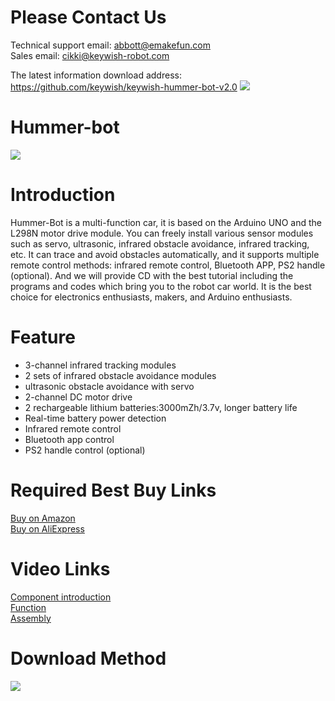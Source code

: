 # Please Contact Us
Technical support email: abbott@emakefun.com</br>
Sales email: cikki@keywish-robot.com</br>

The latest information download address: https://github.com/keywish/keywish-hummer-bot-v2.0
![](https://github.com/keywish/keywish-hummer-bot-v2.0)
# Hummer-bot 
![](https://github.com/keywish/keywish-hummer-bot-v2.0/blob/master/hummer_bot2.0.jpg)

# Introduction
Hummer-Bot is a multi-function car, it is based on the Arduino UNO and the L298N motor drive module. You can freely install various sensor modules such as servo, ultrasonic, infrared obstacle avoidance, infrared tracking, etc. It can trace and avoid obstacles automatically, and it supports multiple remote control methods: infrared remote control, Bluetooth APP, PS2 handle (optional). And we will provide CD with the best tutorial including the programs and codes which bring you to the robot car world. It is the best choice for electronics enthusiasts, makers, and Arduino enthusiasts.
# Feature
* 3-channel infrared tracking modules </br>
* 2 sets of infrared obstacle avoidance modules </br>
* ultrasonic obstacle avoidance with servo </br>
* 2-channel DC motor drive </br>
* 2 rechargeable lithium batteries:3000mZh/3.7v, longer battery life </br>
* Real-time battery power detection </br>
* Infrared remote control </br>
* Bluetooth app control </br>
* PS2 handle control (optional) </br>

# Required Best Buy Links
[Buy on Amazon]( https://www.amazon.com/dp/B07CFX53W4) </br>
[Buy on AliExpress]( https://www.aliexpress.com/store/product/Smart-Cars-for-Arduino-UNO-R3-Super-Starter-Kit-APP-RC-Remote-Control-Ultrasonic-Bluetooth-Module/3269016_32920074010.html)
# Video Links
[Component introduction](https://www.youtube.com/watch?v=xoyr-iGFl1g) </br>
[Function](https://www.youtube.com/watch?v=1qj2kNGm4S0) </br>
[Assembly](https://www.youtube.com/watch?v=fuo3Ugoi9Cs) </br>
# Download Method
![](https://github.com/keywish/keywish-hummer-bot-v2.0/blob/master/Download_instructions.jpg)

